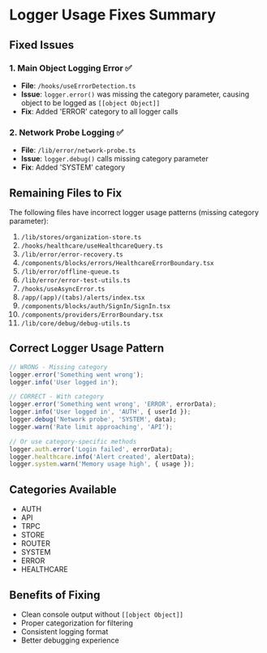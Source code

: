 # Logger Usage Fixes Summary

## Fixed Issues

### 1. **Main Object Logging Error** ✅
- **File**: `/hooks/useErrorDetection.ts`
- **Issue**: `logger.error()` was missing the category parameter, causing object to be logged as `[[object Object]]`
- **Fix**: Added 'ERROR' category to all logger calls

### 2. **Network Probe Logging** ✅
- **File**: `/lib/error/network-probe.ts`
- **Issue**: `logger.debug()` calls missing category parameter
- **Fix**: Added 'SYSTEM' category

## Remaining Files to Fix

The following files have incorrect logger usage patterns (missing category parameter):

1. `/lib/stores/organization-store.ts`
2. `/hooks/healthcare/useHealthcareQuery.ts`
3. `/lib/error/error-recovery.ts`
4. `/components/blocks/errors/HealthcareErrorBoundary.tsx`
5. `/lib/error/offline-queue.ts`
6. `/lib/error/error-test-utils.ts`
7. `/hooks/useAsyncError.ts`
8. `/app/(app)/(tabs)/alerts/index.tsx`
9. `/components/blocks/auth/SignIn/SignIn.tsx`
10. `/components/providers/ErrorBoundary.tsx`
11. `/lib/core/debug/debug-utils.ts`

## Correct Logger Usage Pattern

```typescript
// WRONG - Missing category
logger.error('Something went wrong');
logger.info('User logged in');

// CORRECT - With category
logger.error('Something went wrong', 'ERROR', errorData);
logger.info('User logged in', 'AUTH', { userId });
logger.debug('Network probe', 'SYSTEM', data);
logger.warn('Rate limit approaching', 'API');

// Or use category-specific methods
logger.auth.error('Login failed', errorData);
logger.healthcare.info('Alert created', alertData);
logger.system.warn('Memory usage high', { usage });
```

## Categories Available
- AUTH
- API
- TRPC
- STORE
- ROUTER
- SYSTEM
- ERROR
- HEALTHCARE

## Benefits of Fixing
- Clean console output without `[[object Object]]`
- Proper categorization for filtering
- Consistent logging format
- Better debugging experience